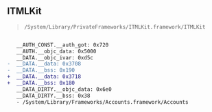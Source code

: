## ITMLKit

> `/System/Library/PrivateFrameworks/ITMLKit.framework/ITMLKit`

```diff

   __AUTH_CONST.__auth_got: 0x720
   __AUTH.__objc_data: 0x5000
   __DATA.__objc_ivar: 0xd5c
-  __DATA.__data: 0x3708
-  __DATA.__bss: 0x190
+  __DATA.__data: 0x3718
+  __DATA.__bss: 0x180
   __DATA_DIRTY.__objc_data: 0x6e0
   __DATA_DIRTY.__bss: 0x38
   - /System/Library/Frameworks/Accounts.framework/Accounts

```

